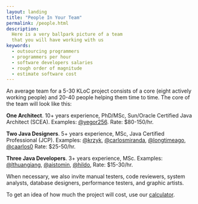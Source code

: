 ```yaml
---
layout: landing
title: "People In Your Team"
permalink: /people.html
description:
  Here is a very ballpark picture of a team
  that you will have working with us
keywords:
  - outsourcing programmers
  - programmers per hour
  - software developers salaries
  - rough order of magnitude
  - estimate software cost
---
```


An average team for a 5-30 KLoC project consists
of a core (eight actively working people) and 20-40 people
helping them time to time. The core of the team
will look like this:

**One Architect**.
10+ years experience, PhD/MSc, Sun/Oracle Certified Java Architect (SCEA).
Examples: [@yegor256](https://github.com/yegor256).
Rate: $80-150/hr.

**Two Java Designers**.
5+ years experience, MSc, Java Certified Professional (JCP).
Examples:
[@krzyk](https://github.com/krzyk),
[@carlosmiranda](https://github.com/carlosmiranda),
[@longtimeago](https://github.com/longtimeago),
[@caarlos0](https://github.com/caarlos0)
Rate: $25-50/hr.

**Three Java Developers**.
3+ years experience, MSc.
Examples:
[@lthuangiang](https://github.com/lthuangiang),
[@aistomin](https://github.com/aistomin),
[@hildo](https://github.com/hildo),
Rate: $15-30/hr.

When necessary, we also invite manual testers, code
reviewers, system analysts, database designers, performance
testers, and graphic artists.

To get an idea of how much the project will cost, use
our [calculator](/calculator.html).
